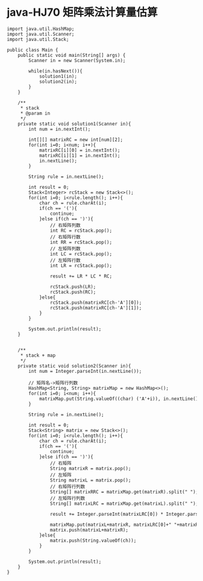 # java-HJ70 矩阵乘法计算量估算


    import java.util.HashMap;
    import java.util.Scanner;
    import java.util.Stack;
    
    public class Main {
        public static void main(String[] args) {
            Scanner in = new Scanner(System.in);
    
            while(in.hasNext()){
                solution1(in);
                solution2(in);
            }
        }
    
        /**
         * stack
         * @param in
         */
        private static void solution1(Scanner in){
            int num = in.nextInt();
    
            int[][] matrixRC = new int[num][2];
            for(int i=0; i<num; i++){
                matrixRC[i][0] = in.nextInt();
                matrixRC[i][1] = in.nextInt();
                in.nextLine();
            }
    
            String rule = in.nextLine();
    
            int result = 0;
            Stack<Integer> rcStack = new Stack<>();
            for(int i=0; i<rule.length(); i++){
                char ch = rule.charAt(i);
                if(ch == '('){
                    continue;
                }else if(ch == ')'){
                    // 右矩阵列数
                    int RC = rcStack.pop();
                    // 右矩阵行数
                    int RR = rcStack.pop();
                    // 左矩阵列数
                    int LC = rcStack.pop();
                    // 左矩阵行数
                    int LR = rcStack.pop();
    
                    result += LR * LC * RC;
    
                    rcStack.push(LR);
                    rcStack.push(RC);
                }else{
                    rcStack.push(matrixRC[ch-'A'][0]);
                    rcStack.push(matrixRC[ch-'A'][1]);
                }
            }
    
            System.out.println(result);
        }
    
    
        /**
         * stack + map
         */
        private static void solution2(Scanner in){
            int num = Integer.parseInt(in.nextLine());
    
            // 矩阵名->矩阵行列数
            HashMap<String, String> matrixMap = new HashMap<>();
            for(int i=0; i<num; i++){
                matrixMap.put(String.valueOf((char) ('A'+i)), in.nextLine());
            }
    
            String rule = in.nextLine();
    
            int result = 0;
            Stack<String> matrix = new Stack<>();
            for(int i=0; i<rule.length(); i++){
                char ch = rule.charAt(i);
                if(ch == '('){
                    continue;
                }else if(ch == ')'){
                    // 右矩阵
                    String matrixR = matrix.pop();
                    // 左矩阵
                    String matrixL = matrix.pop();
                    // 右矩阵行列数
                    String[] matrixRRC = matrixMap.get(matrixR).split(" ");
                    // 左矩阵行列数
                    String[] matrixLRC = matrixMap.get(matrixL).split(" ");
                    
                    result += Integer.parseInt(matrixLRC[0]) * Integer.parseInt(matrixLRC[1]) * Integer.parseInt(matrixRRC[1]);
                    
                    matrixMap.put(matrixL+matrixR, matrixLRC[0]+" "+matrixRRC[1]);
                    matrix.push(matrixL+matrixR);
                }else{
                    matrix.push(String.valueOf(ch));
                }
            }
    
            System.out.println(result);
        }
    }

  

